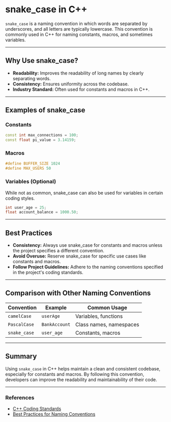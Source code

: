 # snake_case in C++

`snake_case` is a naming convention in which words are separated by underscores, and all letters are typically lowercase. This convention is commonly used in C++ for naming constants, macros, and sometimes variables.

---

## Why Use snake_case?
- **Readability:** Improves the readability of long names by clearly separating words.
- **Consistency:** Ensures uniformity across the codebase.
- **Industry Standard:** Often used for constants and macros in C++.

---

## Examples of snake_case

### Constants
```cpp
const int max_connections = 100;
const float pi_value = 3.14159;
```

### Macros
```cpp
#define BUFFER_SIZE 1024
#define MAX_USERS 50
```

### Variables (Optional)
While not as common, snake_case can also be used for variables in certain coding styles.
```cpp
int user_age = 25;
float account_balance = 1000.50;
```

---

## Best Practices
- **Consistency:** Always use snake_case for constants and macros unless the project specifies a different convention.
- **Avoid Overuse:** Reserve snake_case for specific use cases like constants and macros.
- **Follow Project Guidelines:** Adhere to the naming conventions specified in the project's coding standards.

---

## Comparison with Other Naming Conventions

| Convention      | Example           | Common Usage                  |
|-----------------|-------------------|-------------------------------|
| `camelCase`     | `userAge`         | Variables, functions          |
| `PascalCase`    | `BankAccount`     | Class names, namespaces       |
| `snake_case`    | `user_age`        | Constants, macros             |

---

## Summary
Using `snake_case` in C++ helps maintain a clean and consistent codebase, especially for constants and macros. By following this convention, developers can improve the readability and maintainability of their code.

---

### References
- [C++ Coding Standards](https://isocpp.org/wiki/faq/coding-standards)
- [Best Practices for Naming Conventions](https://www.geeksforgeeks.org/naming-conventions-in-programming/)
